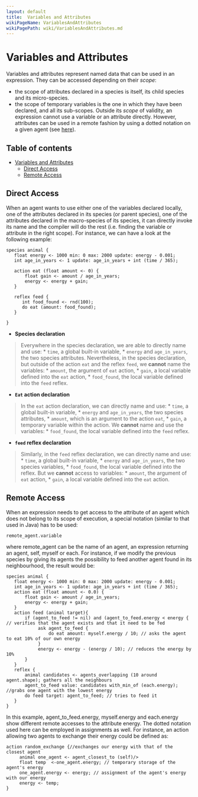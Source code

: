 ```yaml
---
layout: default
title:  Variables and Attributes
wikiPageName: VariablesAndAttributes
wikiPagePath: wiki/VariablesAndAttributes.md
---
```



# Variables and Attributes



Variables and attributes represent named data that can be used in an expression. They can be accessed depending on their _scope_:
  * the scope of attributes declared in a species is itself, its child species and its micro-species.
  * the scope of temporary variables is the one in which they have been declared, and all its sub-scopes.
Outside its _scope_ of validity, an expression cannot use a variable or an attribute directly. However, attributes can be used in a remote fashion by using a dotted notation on a given agent (see [here](#Remote_Access)).


## Table of contents 

* [Variables and Attributes](#variables-and-attributes)
	* [Direct Access](#direct-access)
	* [Remote Access](#remote-access)



## Direct Access
When an agent wants to use either one of the variables declared locally, one of the attributes declared in its species (or parent species), one of the attributes declared in the macro-species of its species, it can directly invoke its name and the compiler will do the rest (i.e. finding the variable or attribute in the right scope).
For instance, we can have a look at the following example:

```
species animal {
   float energy <- 1000 min: 0 max: 2000 update: energy - 0.001;
   int age_in_years <- 1 update: age_in_years + int (time / 365);
   
   action eat (float amount <- 0) {
       float gain <- amount / age_in_years;
       energy <- energy + gain;
   }

   reflex feed {
      int food_found <- rnd(100);
      do eat (amount: food_found); 
   }

}
```

  * **Species declaration**
> Everywhere in the species declaration, we are able to directly name and use:
    * `time`, a global built-in variable,
    * `energy` and `age_in_years`, the two species attributes.
> Nevertheless, in the species declaration, but outside of the action `eat` and the reflex `feed`, we **cannot** name the variables:
    * `amount`, the argument of `eat` action,
    * `gain`, a local variable defined into the `eat` action,
    * `food_found`, the local variable defined into the `feed` reflex.

  * **`Eat` action declaration**
> In the `eat` action declaration, we can directly name and use:
    * `time`, a global built-in variable,
    * `energy` and `age_in_years`, the two species attributes,
    * `amount`, which is an argument to the action `eat`,
    * `gain`, a temporary variable within the action.
> We **cannot** name and use the variables:
    * `food_found`, the local variable defined into the `feed` reflex.

  * **`feed` reflex declaration**
> Similarly, in the `feed` reflex declaration, we can directly name and use:
    * `time`, a global built-in variable,
    * `energy` and `age_in_years`, the two species variables,
    * `food_found`, the local variable defined into the reflex.
> But we **cannot** access to variables:
    * `amount`, the argument of `eat` action,
    * `gain`, a local variable defined into the `eat` action.





## Remote Access
When an expression needs to get access to the attribute of an agent which does not belong to its scope of execution, a special notation (similar to that used in Java) has to be used:

```
remote_agent.variable
```

where remote\_agent can be the name of an agent, an expression returning an agent, self, myself or each. For instance, if we modify the previous species by giving its agents the possibility to feed another agent found in its neighbourhood, the result would be:

```
species animal {
   float energy <- 1000 min: 0 max: 2000 update: energy - 0.001;
   int age_in_years <- 1 update: age_in_years + int (time / 365);
   action eat (float amount <- 0.0) {
       float gain <- amount / age_in_years;
       energy <- energy + gain;
   }
   action feed (animal target){
       if (agent_to_feed != nil) and (agent_to_feed.energy < energy { // verifies that the agent exists and that it need to be fed
            ask agent_to_feed {
                do eat amount: myself.energy / 10; // asks the agent to eat 10% of our own energy
            }
            energy <- energy - (energy / 10); // reduces the energy by 10%
       }
   }
   reflex {
       animal candidates <- agents_overlapping (10 around agent.shape); gathers all the neighbours
       agent_to_feed value: candidates with_min_of (each.energy); //grabs one agent with the lowest energy 
       do feed target: agent_to_feed; // tries to feed it
   }
}
```

In this example, agent\_to\_feed.energy, myself.energy and each.energy show different remote accesses to the attribute energy. The dotted notation used here can be employed in assignments as well. For instance, an action allowing two agents to exchange their energy could be defined as:

```
action random_exchange {//exchanges our energy with that of the closest agent
     animal one_agent <- agent_closest_to (self)/>
     float temp  <-one_agent.energy; // temporary storage of the agent's energy
     one_agent.energy <- energy; // assignment of the agent's energy with our energy
     energy <- temp;
}
```
